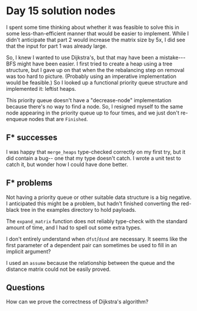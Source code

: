 # Day 15 solution nodes

I spent some time thinking about whether it was feasible to solve this
in some less-than-efficient manner that would be easier to implement.  While
I didn't anticipate that part 2 would increase the matrix size by 5x, I did
see that the input for part 1 was already large.

So, I knew I wanted to use Dijkstra's, but that may have been a mistake---
BFS might have been easier.  I first tried to create a heap using a tree
structure, but I gave up on that when the the rebalancing step on
removal was too hard to picture.  (Probably using an imperative implementation
would be feasible.)  So I looked up a functional priority queue structure
and implemented it: leftist heaps.

This priority queue doesn't have a "decrease-node" implementation because
there's no way to find a node.  So, I resigned myself to the same node
appearing in the priority queue up to four times, and we just don't
re-enqueue nodes that are `Finished`.

## F* successes

I was happy that `merge_heaps` type-checked correctly on my first try,
but it did contain a bug-- one that my type doesn't catch.  I wrote a unit
test to catch it, but wonder how I could have done better.

## F* problems

Not having a priority queue or other suitable data structure is a big
negative.  I anticipated this might be a problem, but hadn't finished
converting the red-black tree in the examples directory to hold payloads.

The `expand_matrix` function does not reliably type-check with the standard
amount of time, and I had to spell out some extra types.

I don't entirely understand when `dfst`/`dsnd` are necessary.  It seems like
the first parameter of a dependent pair can sometimes be used to fill in
an implicit argument?

I used an `assume` because the relationship between the queue and the
distance matrix could not be easily proved.

## Questions

How can we prove the correctness of Dijkstra's algorithm?  
